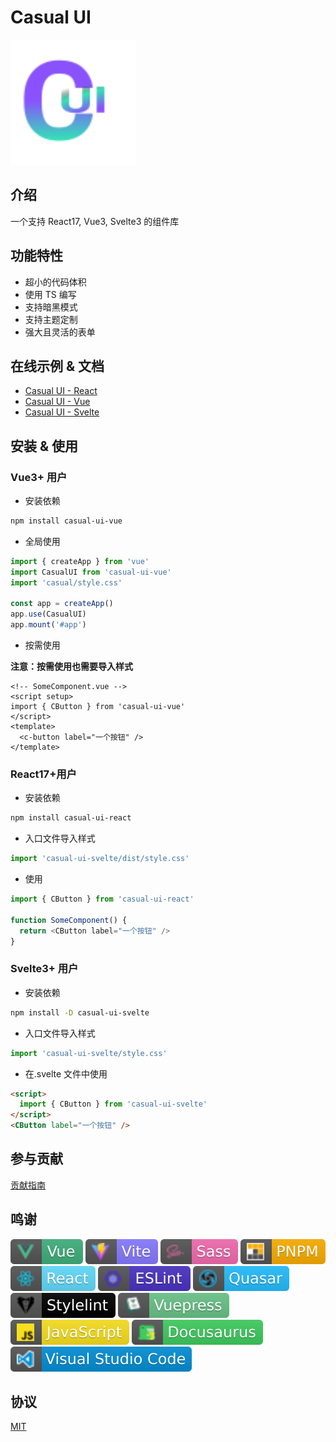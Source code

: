 # Casual UI

<img src="./packages/vue/docs/.vuepress/public/logo.svg" style="width: 200px;" />

## 介绍

一个支持 React17, Vue3, Svelte3 的组件库

## 功能特性

- 超小的代码体积
- 使用 TS 编写
- 支持暗黑模式
- 支持主题定制
- 强大且灵活的表单

## 在线示例 & 文档

- [Casual UI - React](https://casual-ui-react.donsen.site/)
- [Casual UI - Vue](https://casual-ui-vue.donsen.site/)
- [Casual UI - Svelte](https://casual-ui-svelte.donsen.site/)

## 安装 & 使用

### Vue3+ 用户

- 安装依赖

```sh
npm install casual-ui-vue
```

- 全局使用

```js
import { createApp } from 'vue'
import CasualUI from 'casual-ui-vue'
import 'casual/style.css'

const app = createApp()
app.use(CasualUI)
app.mount('#app')
```

- 按需使用

**注意：按需使用也需要导入样式**

```vue
<!-- SomeComponent.vue -->
<script setup>
import { CButton } from 'casual-ui-vue'
</script>
<template>
  <c-button label="一个按钮" />
</template>
```

### React17+用户

- 安装依赖

```sh
npm install casual-ui-react
```

- 入口文件导入样式

```js
import 'casual-ui-svelte/dist/style.css'
```

- 使用

```js
import { CButton } from 'casual-ui-react'

function SomeComponent() {
  return <CButton label="一个按钮" />
}
```

### Svelte3+ 用户

- 安装依赖

```sh
npm install -D casual-ui-svelte
```

- 入口文件导入样式

```js
import 'casual-ui-svelte/style.css'
```

- 在.svelte 文件中使用

```html
<script>
  import { CButton } from 'casual-ui-svelte'
</script>
<CButton label="一个按钮" />
```

## 参与贡献

[贡献指南](./CONTRIBUTING.md)

## 鸣谢

![Vue](./badges/vue.svg)
![Vite](./badges/vite.svg)
![Sass](./badges/sass.svg)
![PNPM](./badges/pnpm.svg)
![React](./badges/react.svg)
![ESLint](./badges/eslint.svg)
![Quasar](./badges/quasar.svg)
![Stylelint](./badges/stylelint.svg)
![Vuepress](./badges/vuepress.svg)
![Javascript](./badges/javascript.svg)
![Docusaurus](./badges/docusaurus.svg)
![VSCode](./badges/vscode.svg)

## 协议

[MIT](./LICENSE)
